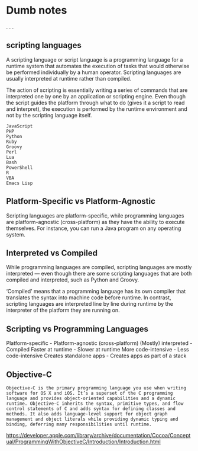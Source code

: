 # Dumb notes 
.
.
.
## scripting languages
A scripting language or script language is a programming language for a runtime system that automates the execution of tasks that would otherwise be performed individually by a human operator. Scripting languages are usually interpreted at runtime rather than compiled.

The action of scripting is essentially writing a series of commands that are interpreted one by one by an application or scripting engine. Even though the script guides the platform through what to do (gives it a script to read and interpret), the execution is performed by the runtime environment and not by the scripting language itself.

```
JavaScript
PHP
Python
Ruby
Groovy
Perl
Lua
Bash
PowerShell
R
VBA
Emacs Lisp
```

## Platform-Specific vs Platform-Agnostic
Scripting languages are platform-specific, while programming languages are platform-agnostic (cross-platform) as they have the ability to execute themselves. For instance, you can run a Java program on any operating system.

## Interpreted vs Compiled
While programming languages are compiled, scripting languages are mostly interpreted — even though there are some scripting languages that are both compiled and interpreted, such as Python and Groovy.

‘Compiled’ means that a programming language has its own compiler that translates the syntax into machine code before runtime. In contrast, scripting languages are interpreted line by line during runtime by the interpreter of the platform they are running on.

## Scripting vs Programming Languages
Platform-specific - 	Platform-agnostic (cross-platform)
(Mostly) interpreted - 	Compiled
Faster at runtime -	Slower at runtime
More code-intensive -	Less code-intensive
Creates standalone apps -	Creates apps as part of a stack








## Objective-C
```
Objective-C is the primary programming language you use when writing software for OS X and iOS. It’s a superset of the C programming language and provides object-oriented capabilities and a dynamic runtime. Objective-C inherits the syntax, primitive types, and flow control statements of C and adds syntax for defining classes and methods. It also adds language-level support for object graph management and object literals while providing dynamic typing and binding, deferring many responsibilities until runtime.
```
https://developer.apple.com/library/archive/documentation/Cocoa/Conceptual/ProgrammingWithObjectiveC/Introduction/Introduction.html


